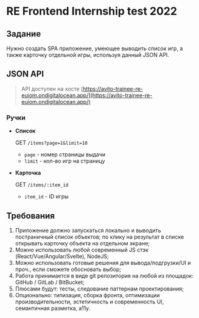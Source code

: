 # RE Frontend Internship test 2022

## Задание
Нужно создать SPA приложение, умеющее выводить список игр, а также карточку отдельной игры, используя данный JSON API.

## JSON API
> API доступен на хосте [https://avito-trainee-re-euiom.ondigitalocean.app/](https://avito-trainee-re-euiom.ondigitalocean.app/)

### Ручки

+ __Список__

  GET `/items?page=1&limit=10`
  - `page` - номер страницы выдачи
  - `limit` - кол-во игр на страницу


+ __Карточка__

  GET `/items/:item_id`
  - `item_id` - ID игры


## Требования
1. Приложение должно запускаться локально и выводить постраничный список объектов; по клику на результат в списке открывать карточку объекта на отдельном экране;
2. Можно использовать любой современный JS стэк (React/Vue/Angular/Svelte), NodeJS;
3. Можно использовать готовые решения для вывода/подгрузки/UI и проч., если сможете обосновать выбор;
4. Работа принимается в виде git репозитория на любой из площадок: GitHub / GitLab / BitBucket;
5. Плюсами будут: тесты, следование паттернам проектирования;
6. Опционально: типизация, сборка фронта, оптимизации производительности, эстетичность и современность UI, семантичная разметка, a11y.
